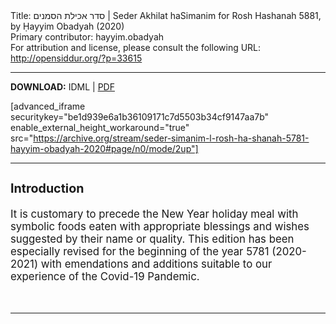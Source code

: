 <html>
<head></head>
<body>
Title: סדר אכילת הסמנים | Seder Akhilat haSimanim for Rosh Hashanah 5881, by Ḥayyim Obadyah (2020)<br />
Primary contributor: hayyim.obadyah<br />
For attribution and license, please consult the following URL: <a href="http://opensiddur.org/?p=33615">http://opensiddur.org/?p=33615</a>
<p />
<hr />


<strong>DOWNLOAD:</strong>
IDML | <a href="https://archive.org/download/seder-simanim-l-rosh-ha-shanah-5781-hayyim-obadyah-2020/Seder%20Simanim%20l%27Rosh%20haShanah%205781%20%28Hayyim%20Obadyah%202020%29.pdf">PDF</a>

[advanced_iframe securitykey="be1d939e6a1b36109171c7d5503b34cf9147aa7b" enable_external_height_workaround="true" src="https://archive.org/stream/seder-simanim-l-rosh-ha-shanah-5781-hayyim-obadyah-2020#page/n0/mode/2up"]

<hr />

<div class="english" style="font-size: 1.2em;">

<h3>Introduction</h3>

It is customary to precede the New Year holiday meal with symbolic foods eaten with appropriate blessings and wishes suggested by their name or quality. This edition has been especially revised for the beginning of the year 5781 (2020-2021) with emendations and additions suitable to our experience of the Covid-19 Pandemic.
</div>

&nbsp;

<hr />

&nbsp;
</body>
</html>